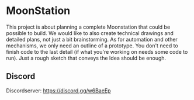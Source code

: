 # MoonStation
This project is about planning a complete Moonstation that could be possible to build.
We would like to also create technical drawings and detailed plans, not just a bit brainstorming. 
As for automation and other mechanisms, we only need an outline of a prototype. You don't need to finish code to the last detail (if what you're working on needs some code to run). Just a rough sketch that conveys the Idea should be enough.

## Discord
Discordserver: https://discord.gg/w6BaeEp
